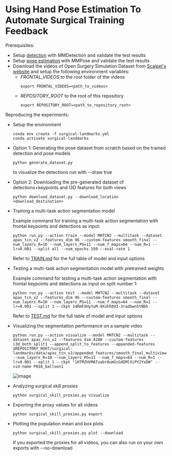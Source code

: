 # Using Hand Pose Estimation To Automate Surgical Training Feedback

Prerequisites:
- Setup [detection](../detection/README.md) with MMDetection and validate the test results
- Setup [pose estimation](../pose/README.md) with MMPose and validate the test results
- Download the videos of Open Surgery Simulation Dataset from [Scalpel's website](https://scalpel.group) and setup the following environment variables:
    - _FRONTAL_VIDEOS_ to the root folder of the videos
        ```
        export FRONTAL_VIDEOS=<path_to_videos>
        ```
    - _REPOSITORY_ROOT_ to the root of this repository
        ```
        export REPOSITORY_ROOT=<path_to_repository_root>
        ```

Reproducing the experiments:
- Setup the environment
    ```
    conda env create -f surgical-landmarks.yml
    conda activate surgical-landmarks
    ```
- Option 1: Generating the pose dataset from scratch based on the trained detection and pose models
    ```
    python generate_dataset.py
    ```
    to visualize the detections run with --draw true

- Option 2: Downloading the pre-generated dataset of detections+keypoints and I3D features for both views
    ```
    python download_dataset.py --download_location <download_destination>
    ```

- Training a multi-task action segmentation model

    Example command for training a multi-task action segmentation with frontal keypoints and detections as input:
    ```
    python run.py --action train --model MHTCN2 --multitask --dataset apas_tcn_v2 --features_dim 96 --custom-features smooth_final --num_layers_R=10 --num_layers_PG=11 --num_f_maps=64 --num_R=1 --lr=0.001 --split all --num_epochs 150 --eval-rate 1
    ```
    Refer to [TRAIN.md](TRAIN.md) for the full table of model and input options

- Testing a multi-task action segmentation model with pretrained weights

    Example command for testing a multi-task action segmentation with frontal keypoints and detections as input on split number 1:
    ```
    python run.py --action test --model MHTCN2 --multitask --dataset apas_tcn_v2 --features_dim 96 --custom-features smooth_final --num_layers_R=10 --num_layers_PG=11 --num_f_maps=64 --num_R=1 --lr=0.001 --split 1 --ckpt 14RmFXHyYuM-9Xuhh0UI-3radbwn5tNbh
    ```
    Refer to [TEST.md](TEST.md) for the full table of model and input options
- Visualizing the segmentation performance on a sample video
    ```
    python run.py --action visualize --model MHTCN2 --multitask --dataset apas_tcn_v2 --features_dim 4288 --custom-features i3d_both_split1 --append_split_to_features --appended-features $REPOSITORY_ROOT/surgical-landmarks/data/apas_tcn_v2/appended_features/smooth_final_multiview.json --num_layers_R=10 --num_layers_PG=11 --num_f_maps=64 --num_R=1 --lr=0.001 --split 1 --ckpt "1HTMZHVMATuabr0umGcGdEMlXiPY2YxDW" --vid-name P016_balloon1
    ```
    ![image](https://user-images.githubusercontent.com/12495665/226204079-191114b0-76f0-428b-a822-8afd30951380.png)

- Analyzing surgical skill proxies
    ```
    python surgical_skill_proxies.py visualize
    ```
- Exporting the proxy values for all videos
    ```
    python surgical_skill_proxies.py export
    ```
- Plotting the population mean and box plots
    ```
    python surgical_skill_proxies.py plot --download
    ```
    If you exported the proxies for all videos, you can also run on your own exports with --no-download

